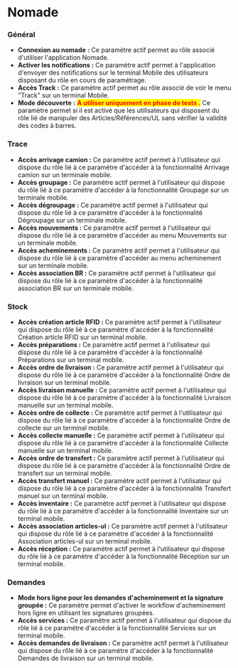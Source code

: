 # Nomade

### Général

* **Connexion au nomade** **:** Ce paramètre actif permet au rôle associé d'utiliser l'application Nomade.
* **Activer les notifications :** Ce paramètre actif permet à l'application d'envoyer des notifications sur le terminal Mobile des utilisateurs disposant du rôle en cours de paramétrage.
* **Accès Track :** Ce paramètre actif permet au rôle associé de voir le menu "Track" sur un terminal Mobile.
* **Mode découverte** **:** <mark style="color:red;">**A utiliser uniquement en phase de tests .**</mark> Ce paramètre permet si il est activé que les utilisateurs qui disposent du rôle lié de manipuler des Articles/Références/UL sans vérifier la validité des codes à barres.&#x20;

### Trace

* **Accès arrivage camion :** Ce paramètre actif permet à l'utilisateur qui dispose du rôle lié à ce paramètre d'accéder à la fonctionnalité Arrivage camion sur un terminale mobile.
* **Accès groupage  :** Ce paramètre actif permet à l'utilisateur qui dispose du rôle lié à ce paramètre d'accéder à la fonctionnalité Groupage sur un terminale mobile.
* **Accès dégroupage :** Ce paramètre actif permet à l'utilisateur qui dispose du rôle lié à ce paramètre d'accéder à la fonctionnalité Dégroupage sur un terminale mobile.
* **Accès mouvements :** Ce paramètre actif permet à l'utilisateur qui dispose du rôle lié à ce paramètre d'accéder au menu Mouvements sur un terminale mobile.
* **Accès acheminements :** Ce paramètre actif permet à l'utilisateur qui dispose du rôle lié à ce paramètre d'accéder au menu acheminement sur un terminale mobile.
* **Accès association BR :** Ce paramètre actif permet à l'utilisateur qui dispose du rôle lié à ce paramètre d'accéder à la fonctionnalité association BR sur un terminale mobile.

### Stock

* **Accès création article RFID :** Ce paramètre actif permet à l'utilisateur qui dispose du rôle lié à ce paramètre d'accéder à la fonctionnalité Création article RFID sur un terminal mobile.&#x20;
* **Accès préparations :** Ce paramètre actif permet à l'utilisateur qui dispose du rôle lié à ce paramètre d'accéder à la fonctionnalité Préparations sur un terminal mobile.
* **Accès ordre de livraison :** Ce paramètre actif permet à l'utilisateur qui dispose du rôle lié à ce paramètre d'accéder à la fonctionnalité Ordre de livraison sur un terminal mobile.
* **Accès livraison manuelle :** Ce paramètre actif permet à l'utilisateur qui dispose du rôle lié à ce paramètre d'accéder à la fonctionnalité Livraison manuelle sur un terminal mobile.
* **Accès ordre de collecte :** Ce paramètre actif permet à l'utilisateur qui dispose du rôle lié à ce paramètre d'accéder à la fonctionnalité Ordre de collecte sur un terminal mobile.
* **Accès collecte manuelle :** Ce paramètre actif permet à l'utilisateur qui dispose du rôle lié à ce paramètre d'accéder à la fonctionnalité Collecte manuelle sur un terminal mobile.
* **Accès ordre de transfert :** Ce paramètre actif permet à l'utilisateur qui dispose du rôle lié à ce paramètre d'accéder à la fonctionnalité Ordre de transfert sur un terminal mobile.
* **Accès transfert manuel :** Ce paramètre actif permet à l'utilisateur qui dispose du rôle lié à ce paramètre d'accéder à la fonctionnalité Transfert manuel sur un terminal mobile.
* **Accès inventaire :** Ce paramètre actif permet à l'utilisateur qui dispose du rôle lié à ce paramètre d'accéder à la fonctionnalité Inventaire sur un terminal mobile.
* **Accès association articles-ul :** Ce paramètre actif permet à l'utilisateur qui dispose du rôle lié à ce paramètre d'accéder à la fonctionnalité Association articles-ul sur un terminal mobile.
* **Accès réception :** Ce paramètre actif permet à l'utilisateur qui dispose du rôle lié à ce paramètre d'accéder à la fonctionnalité Réception sur un terminal mobile.

### Demandes <a href="#demandesnomade" id="demandesnomade"></a>

* &#x20;**Mode hors ligne pour les demandes d'acheminement et la signature groupée :** Ce paramètre permet d'activer le workflow d'acheminement hors ligne en utilisant les signatures groupées.
* **Accès services :** Ce paramètre actif permet à l'utilisateur qui dispose du rôle lié à ce paramètre d'accéder à la fonctionnalité Services sur un terminal mobile.
* **Accès demandes de livraison :** Ce paramètre actif permet à l'utilisateur qui dispose du rôle lié à ce paramètre d'accéder à la fonctionnalité Demandes de livraison sur un terminal mobile.



### &#x20;
